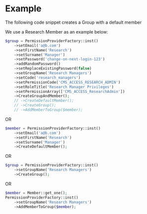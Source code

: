 # Example

The following code snippet creates a Group
with a default member

We use a Research Member as an example below:

```php
$group = PermissionProviderFactory::inst()
    ->setEmail('a@b.com')
    ->setFirstName('Research')
    ->setSurname('Manager')
    ->setPassword('change-on-next-login-123')
    ->addRandomPassword()
    ->setReplaceExistingPassword(false)
    ->setGroupName('Research Managers')
    ->setCode('research_managers')
    ->setPermissionCode('CMS_ACCESS_RESEARCH_ADMIN')
    ->setRoleTitle('Research Manager Privileges')
    ->setPermissionArray(['CMS_ACCESS_ResearchAdmin'])
    ->CreateGroupAndMember();
    // ->CreateDefaultMember();
    // ->CreateGroup();
    // ->AddMemberToGroup($member);
```
OR

```php
$member = PermissionProviderFactory::inst()
    ->setEmail('a@b.com')
    ->setFirstName('Research')
    ->setSurname('Manager')
    ->CreateDefaultMember();
```

OR

```php
$group = PermissionProviderFactory::inst()
    ->setGroupName('Research Managers')
    ->CreateGroup();

```
OR

```php
$member = Member::get_one();
PermissionProviderFactory::inst()
    ->setGroupName('Research Managers')
    ->AddMemberToGroup($member);

```
